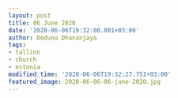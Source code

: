 ```yaml
---
layout: post
title: 06 June 2020
date: '2020-06-06T19:32:00.001+03:00'
author: Dedunu Dhananjaya
tags:
- tallinn
- church
- estonia
modified_time: '2020-06-06T19:32:27.751+03:00'
featured_image: 2020-06-06-06-june-2020.jpg
---
```

